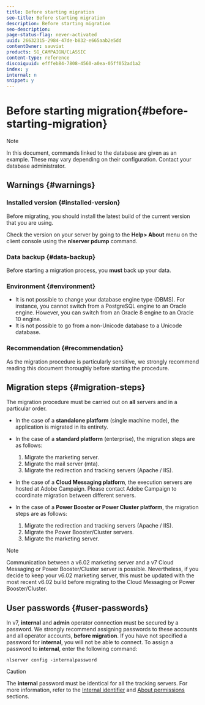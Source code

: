 ```yaml
---
title: Before starting migration
seo-title: Before starting migration
description: Before starting migration
seo-description: 
page-status-flag: never-activated
uuid: 26632315-2984-47de-b832-e665aab2e5dd
contentOwner: sauviat
products: SG_CAMPAIGN/CLASSIC
content-type: reference
discoiquuid: efffeb84-7808-4560-a0ea-05ff052ad1a2
index: y
internal: n
snippet: y
---
```


# Before starting migration{#before-starting-migration}

>[!NOTE]
>
>In this document, commands linked to the database are given as an example. These may vary depending on their configuration. Contact your database administrator.

## Warnings {#warnings}

### Installed version {#installed-version}

Before migrating, you should install the latest build of the current version that you are using.

Check the version on your server by going to the **Help> About** menu on the client console using the **nlserver pdump** command.

### Data backup {#data-backup}

Before starting a migration process, you **must** back up your data.

### Environment {#environment}

* It is not possible to change your database engine type (DBMS). For instance, you cannot switch from a PostgreSQL engine to an Oracle engine. However, you can switch from an Oracle 8 engine to an Oracle 10 engine.
* It is not possible to go from a non-Unicode database to a Unicode database.

### Recommendation {#recommendation}

As the migration procedure is particularly sensitive, we strongly recommend reading this document thoroughly before starting the procedure.

## Migration steps {#migration-steps}

The migration procedure must be carried out on **all** servers and in a particular order.

* In the case of a **standalone platform** (single machine mode), the application is migrated in its entirety.
* In the case of a **standard platform** (enterprise), the migration steps are as follows:

    1. Migrate the marketing server. 
    1. Migrate the mail server (mta).
    1. Migrate the redirection and tracking servers (Apache / IIS).

* In the case of a **Cloud Messaging platform**, the execution servers are hosted at Adobe Campaign. Please contact Adobe Campaign to coordinate migration between different servers.
* In the case of a **Power Booster or Power Cluster platform**, the migration steps are as follows:

    1. Migrate the redirection and tracking servers (Apache / IIS).
    1. Migrate the Power Booster/Cluster servers.
    1. Migrate the marketing server.

>[!NOTE]
>
>Communication between a v6.02 marketing server and a v7 Cloud Messaging or Power Booster/Cluster server is possible. Nevertheless, if you decide to keep your v6.02 marketing server, this must be updated with the most recent v6.02 build before migrating to the Cloud Messaging or Power Booster/Cluster.

## User passwords {#user-passwords}

In v7, **internal** and **admin** operator connection must be secured by a password. We strongly recommend assigning passwords to these accounts and all operator accounts, **before migration**. If you have not specified a password for **internal**, you will not be able to connect. To assign a password to **internal**, enter the following command:

```
nlserver config -internalpassword
```

>[!CAUTION]
>
>The **internal** password must be identical for all the tracking servers. For more information, refer to the [Internal identifier](../../installation/using/configuring-campaign-server.md#internal-identifier) and [About permissions](/platform/using/access-management.md#about-permissions) sections.

